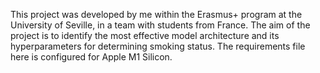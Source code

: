 This project was developed by me within the Erasmus+ program at the University of Seville, in a team with students from France. 
The aim of the project is to identify the most effective model architecture and its hyperparameters for determining smoking status.
The requirements file here is configured for Apple M1 Silicon.
